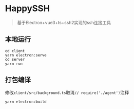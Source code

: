 # HappySSH
 > 基于Electron+vue3+ts+ssh2实现的ssh连接工具

## 本地运行

```SHELL
cd client
yarn electron:serve
cd server
yarn run
```

## 打包编译
修改`client/src/background.ts`取消`// require('./agent')`注释
```SHELL
yarn electron:build
```
